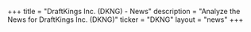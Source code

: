 +++
title = "DraftKings Inc. (DKNG) - News"
description = "Analyze the News for DraftKings Inc. (DKNG)"
ticker = "DKNG"
layout = "news"
+++

